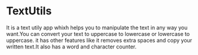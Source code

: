 # TextUtils

It is a text utily app whixh helps you to manipulate the text in any way you want.You can convert your text to uppercase to lowercase or lowercase to uppercase.
it has other features like it removes extra spaces and copy your written text.It also has a word and character counter.
